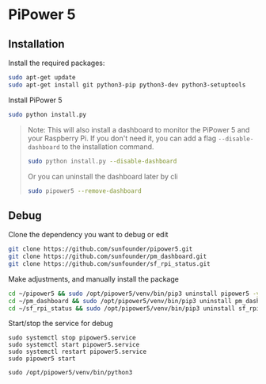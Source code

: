 # PiPower 5

## Installation

Install the required packages:

```bash
sudo apt-get update
sudo apt-get install git python3-pip python3-dev python3-setuptools
```

Install PiPower 5
```bash
sudo python install.py
```

> Note: This will also install a dashboard to monitor the PiPower 5 and your Raspberry Pi. If you don't need it, you can add a flag `--disable-dashboard` to the installation command.
> ```bash
> sudo python install.py --disable-dashboard
> ```
> Or you can uninstall the dashboard later by cli
> ```bash
> sudo pipower5 --remove-dashboard
> ```

## Debug

Clone the dependency you want to debug or edit

```bash
git clone https://github.com/sunfounder/pipower5.git
git clone https://github.com/sunfounder/pm_dashboard.git
git clone https://github.com/sunfounder/sf_rpi_status.git
```

Make adjustments, and manually install the package

```bash
cd ~/pipower5 && sudo /opt/pipower5/venv/bin/pip3 uninstall pipower5 -y && sudo /opt/pipower5/venv/bin/pip3 install .
cd ~/pm_dashboard && sudo /opt/pipower5/venv/bin/pip3 uninstall pm_dashboard -y && sudo /opt/pipower5/venv/bin/pip3 install .
cd ~/sf_rpi_status && sudo /opt/pipower5/venv/bin/pip3 uninstall sf_rpi_status -y && sudo /opt/pipower5/venv/bin/pip3 install .
```

Start/stop the service for debug

```
sudo systemctl stop pipower5.service
sudo systemctl start pipower5.service
sudo systemctl restart pipower5.service
sudo pipower5 start

sudo /opt/pipower5/venv/bin/python3
```
